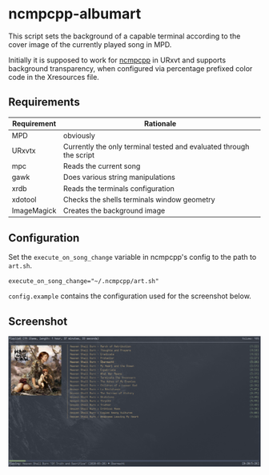 # ncmpcpp-albumart

This script sets the background of a capable terminal according to the cover
image of the currently played song in MPD.
 
Initially it is supposed to work for [ncmpcpp](https://rybczak.net/ncmpcpp/)
in URxvt and supports background transparency, when configured via percentage
prefixed color code in the Xresources file.

## Requirements

| Requirement | Rationale                                                           |
|-------------|---------------------------------------------------------------------|
| MPD         | obviously                                                           |
| URxvtx      | Currently the only terminal tested and evaluated through the script |
| mpc         | Reads the current song                                              |
| gawk        | Does various string manipulations                                   |
| xrdb        | Reads the terminals configuration                                   |
| xdotool     | Checks the shells terminals window geometry                         |
| ImageMagick | Creates the background image                                        |

## Configuration

Set the `execute_on_song_change` variable in ncmpcpp's config to the path to
`art.sh`.

```
execute_on_song_change="~/.ncmpcpp/art.sh"
```

`config.example` contains the configuration used for the screenshot below.

## Screenshot

![Screenshot](https://raw.githubusercontent.com/haemka/ncmpcpp-albumart/master/screenshot.png)
